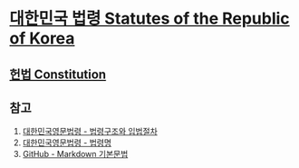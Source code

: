 # [대한민국 법령 Statutes of the Republic of Korea](http://www.law.go.kr/)

## [헌법 Constitution](http://www.law.go.kr/법령/대한민국헌법/)

## 참고
1. [대한민국영문법령 - 법령구조와 입법절차](https://elaw.klri.re.kr/kor_service/struct.do)
2. [대한민국영문법령 - 법령명](https://elaw.klri.re.kr/kor_service/lawNameList.do)
3. [GitHub - Markdown 기본문법](https://help.github.com/articles/markdown-basics/)
